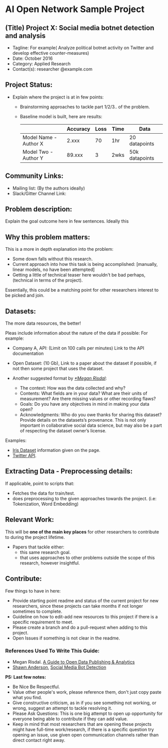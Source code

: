 # AI Open Network Sample Project

## (Title) Project X: Social media botnet detection and analysis

* Tagline: For example( Analyze political botnet activity on Twitter and develop effective counter-measures)
* Date: October 2016
* Category: Applied Research
* Contact(s): researcher @example.com

## Project Status:

* Explain where the project is at in few points:
  * Brainstorming approaches to tackle part 1/2/3.. of the problem.
  * Baseline model is built, here are results:

    | | Accuracy | Loss | Time | Data |
    |---------------------|----------|------|------|------|
    | Model Name - Author X | 2.xxx | 70 | 1hr | 20 datapoints |
    | Model Two - Author Y | 89.xxx | 3 | 2wks | 50k datapoints |

## Community Links:

* Mailing list: (By the authors ideally)
* Slack/Gitter Channel Link:

## Problem description:

Explain the goal outcome here in few sentences. Ideally this

## Why this problem matters:

This is a more in depth explanation into the problem:

* Some down falls without this research.
* Current approach into how this task is being accomplished: [manually, linear models, no have been attempted]
* Getting a little of technical teaser here wouldn't be bad perhaps, (technical in terms of the project).

Essentially, this could be a matching point for other researchers interest to be picked and join.

## Datasets:

The more data resources, the better!

Pleas include information about the nature of the data if possible:
For example:

* Company A, API: (Limit on 100 calls per minutes) Link to the API documentation
* Open Dataset: (10 Gb), Link to a paper about the dataset if possible, if not then some project that uses the dataset.

* Another suggested format by *[*Megan Risdal](#kaggle)*:
  * The context: How was the data collected and why?
  * Contents: What fields are in your data? What are their units of measurement? Are there missing values or other recording flaws?
  * Goals: Do you have any objectives in mind in making your data open?
  * Acknowledgments: Who do you owe thanks for sharing this dataset? Provide details on the datasets’s provenance. This is not only important in collaborative social data science, but may also be a part of respecting the dataset owner’s license.


Examples:
  * [Iris Dataset](http://archive.ics.uci.edu/ml/datasets/Iris) information given on the page.
  * [Twitter API](https://dev.twitter.com/overview/documentation).

## Extracting Data - Preprocessing details:

If applicable, point to scripts that:
  * Fetches the data for train/test.
  * does preprocessing to the given approaches towards the project. (i.e: Tokenization, Word Embedding)

## Relevant Work:

This will be **one of the main key places** for other researchers to contribute to during the project lifetime.

* Papers that tackle either:
  * this same research goal.
  * that uses approaches to other problems outside the scope of this research, however insightful.

## Contribute:

Few things to have in here:

* Provide starting point readme and status of the current project for new researchers, since these projects can take months if not longer sometimes to complete.
* Guideline on how to edit-add new resources to this project if there is a specific requirement to meet.
* Please create a branch and do a pull-request when adding to this project.
* Open Issues if something is not clear in the readme.

### References Used To Write This Guide:
* <a name="kaggle"></a>Megan Risdal. [A Guide to Open Data Publishing & Analytics](http://blog.kaggle.com/2016/10/21/a-guide-to-open-data-publishing-analytics)
* [Shawn Anderson](https://github.com/shawnwanderson), [Social Media Bot Detection](https://github.com/shawnwanderson/social-media-bot-detection)

**PS: Last few notes:**
* Be Nice Be Respectful.
* Value other people's work, please reference them, don't just copy paste what you find.
* Give constructive criticism, as in if you see something not working, or wrong, suggest an attempt to tackle resolving it.
* Please Ask Questions: This is one big attempt to open up opportunity for everyone being able to contribute if they can add value.
* Keep in mind that most researchers that are opening these projects might have full-time work/research, if there is a specific question try opening an issue, use given open communication channels rather than direct contact right away.
